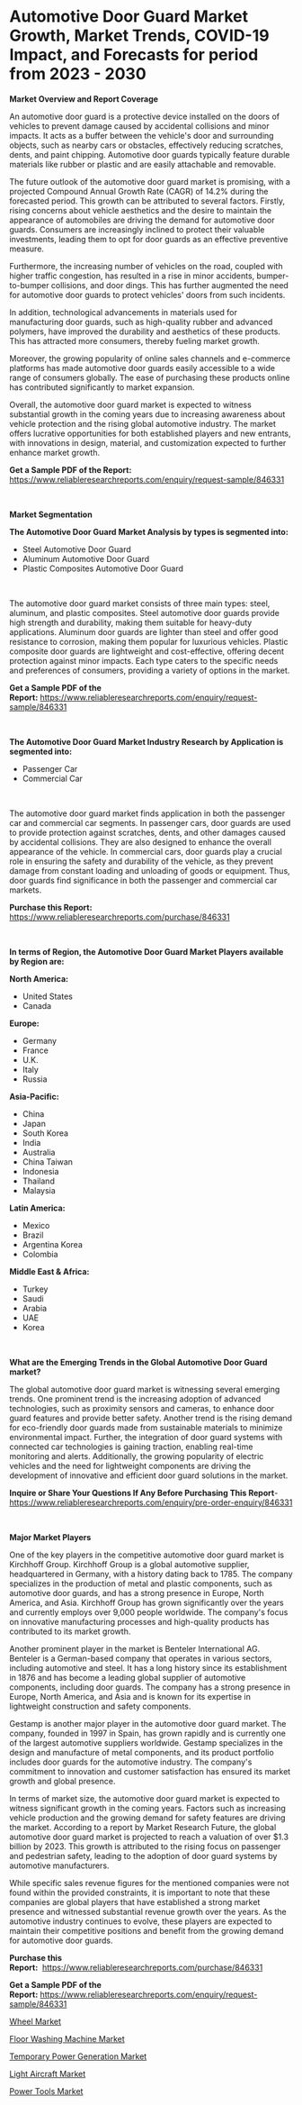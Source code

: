 <p><h1>Automotive Door Guard Market Growth, Market Trends, COVID-19 Impact, and Forecasts for period from 2023 - 2030</h1></p><p><strong>Market Overview and Report Coverage</strong></p>
<p><p>An automotive door guard is a protective device installed on the doors of vehicles to prevent damage caused by accidental collisions and minor impacts. It acts as a buffer between the vehicle's door and surrounding objects, such as nearby cars or obstacles, effectively reducing scratches, dents, and paint chipping. Automotive door guards typically feature durable materials like rubber or plastic and are easily attachable and removable.</p><p>The future outlook of the automotive door guard market is promising, with a projected Compound Annual Growth Rate (CAGR) of 14.2% during the forecasted period. This growth can be attributed to several factors. Firstly, rising concerns about vehicle aesthetics and the desire to maintain the appearance of automobiles are driving the demand for automotive door guards. Consumers are increasingly inclined to protect their valuable investments, leading them to opt for door guards as an effective preventive measure.</p><p>Furthermore, the increasing number of vehicles on the road, coupled with higher traffic congestion, has resulted in a rise in minor accidents, bumper-to-bumper collisions, and door dings. This has further augmented the need for automotive door guards to protect vehicles' doors from such incidents.</p><p>In addition, technological advancements in materials used for manufacturing door guards, such as high-quality rubber and advanced polymers, have improved the durability and aesthetics of these products. This has attracted more consumers, thereby fueling market growth.</p><p>Moreover, the growing popularity of online sales channels and e-commerce platforms has made automotive door guards easily accessible to a wide range of consumers globally. The ease of purchasing these products online has contributed significantly to market expansion.</p><p>Overall, the automotive door guard market is expected to witness substantial growth in the coming years due to increasing awareness about vehicle protection and the rising global automotive industry. The market offers lucrative opportunities for both established players and new entrants, with innovations in design, material, and customization expected to further enhance market growth.</p></p>
<p><strong>Get a Sample PDF of the Report:</strong> <a href="https://www.reliableresearchreports.com/enquiry/request-sample/846331">https://www.reliableresearchreports.com/enquiry/request-sample/846331</a></p>
<p>&nbsp;</p>
<p><strong>Market Segmentation</strong></p>
<p><strong>The Automotive Door Guard Market Analysis by types is segmented into:</strong></p>
<p><ul><li>Steel Automotive Door Guard</li><li>Aluminum Automotive Door Guard</li><li>Plastic Composites Automotive Door Guard</li></ul></p>
<p>&nbsp;</p>
<p><p>The automotive door guard market consists of three main types: steel, aluminum, and plastic composites. Steel automotive door guards provide high strength and durability, making them suitable for heavy-duty applications. Aluminum door guards are lighter than steel and offer good resistance to corrosion, making them popular for luxurious vehicles. Plastic composite door guards are lightweight and cost-effective, offering decent protection against minor impacts. Each type caters to the specific needs and preferences of consumers, providing a variety of options in the market.</p></p>
<p><strong>Get a Sample PDF of the Report:</strong>&nbsp;<a href="https://www.reliableresearchreports.com/enquiry/request-sample/846331">https://www.reliableresearchreports.com/enquiry/request-sample/846331</a></p>
<p>&nbsp;</p>
<p><strong>The Automotive Door Guard Market Industry Research by Application is segmented into:</strong></p>
<p><ul><li>Passenger Car</li><li>Commercial Car</li></ul></p>
<p>&nbsp;</p>
<p><p>The automotive door guard market finds application in both the passenger car and commercial car segments. In passenger cars, door guards are used to provide protection against scratches, dents, and other damages caused by accidental collisions. They are also designed to enhance the overall appearance of the vehicle. In commercial cars, door guards play a crucial role in ensuring the safety and durability of the vehicle, as they prevent damage from constant loading and unloading of goods or equipment. Thus, door guards find significance in both the passenger and commercial car markets.</p></p>
<p><strong>Purchase this Report:</strong>&nbsp; <a href="https://www.reliableresearchreports.com/purchase/846331">https://www.reliableresearchreports.com/purchase/846331</a></p>
<p>&nbsp;</p>
<p><strong>In terms of Region, the Automotive Door Guard Market Players available by Region are:</strong></p>
<p>
    <p> <strong> North America: </strong>
        <ul>
            <li>United States</li>
            <li>Canada</li>
        </ul>
        </p> 
    <p> <strong> Europe: </strong>
        <ul>
            <li>Germany</li>
            <li>France</li>
            <li>U.K.</li>
            <li>Italy</li>
            <li>Russia</li>
        </ul>
        </p> 
    <p> <strong> Asia-Pacific: </strong>
        <ul>
            <li>China</li>
            <li>Japan</li>
            <li>South Korea</li>
            <li>India</li>
            <li>Australia</li>
            <li>China Taiwan</li>
            <li>Indonesia</li>
            <li>Thailand</li>
            <li>Malaysia</li>
        </ul>
        </p> 
    <p> <strong> Latin America: </strong>
        <ul>
            <li>Mexico</li>
            <li>Brazil</li>
            <li>Argentina Korea</li>
            <li>Colombia</li>
        </ul>
        </p> 
    <p> <strong> Middle East & Africa: </strong>
        <ul>
            <li>Turkey</li>
            <li>Saudi</li>
            <li>Arabia</li>
            <li>UAE</li>
            <li>Korea</li>
        </ul>
    </p>
    </p>
<p>&nbsp;</p>
<p><strong>What are the Emerging Trends in the Global Automotive Door Guard market?</strong></p>
<p><p>The global automotive door guard market is witnessing several emerging trends. One prominent trend is the increasing adoption of advanced technologies, such as proximity sensors and cameras, to enhance door guard features and provide better safety. Another trend is the rising demand for eco-friendly door guards made from sustainable materials to minimize environmental impact. Further, the integration of door guard systems with connected car technologies is gaining traction, enabling real-time monitoring and alerts. Additionally, the growing popularity of electric vehicles and the need for lightweight components are driving the development of innovative and efficient door guard solutions in the market.</p></p>
<p><strong>Inquire or Share Your Questions If Any Before Purchasing This Report</strong>- <a href="https://www.reliableresearchreports.com/enquiry/pre-order-enquiry/846331">https://www.reliableresearchreports.com/enquiry/pre-order-enquiry/846331</a></p>
<p>&nbsp;</p>
<p><strong>Major Market Players</strong></p>
<p><p>One of the key players in the competitive automotive door guard market is Kirchhoff Group. Kirchhoff Group is a global automotive supplier, headquartered in Germany, with a history dating back to 1785. The company specializes in the production of metal and plastic components, such as automotive door guards, and has a strong presence in Europe, North America, and Asia. Kirchhoff Group has grown significantly over the years and currently employs over 9,000 people worldwide. The company's focus on innovative manufacturing processes and high-quality products has contributed to its market growth.</p><p>Another prominent player in the market is Benteler International AG. Benteler is a German-based company that operates in various sectors, including automotive and steel. It has a long history since its establishment in 1876 and has become a leading global supplier of automotive components, including door guards. The company has a strong presence in Europe, North America, and Asia and is known for its expertise in lightweight construction and safety components.</p><p>Gestamp is another major player in the automotive door guard market. The company, founded in 1997 in Spain, has grown rapidly and is currently one of the largest automotive suppliers worldwide. Gestamp specializes in the design and manufacture of metal components, and its product portfolio includes door guards for the automotive industry. The company's commitment to innovation and customer satisfaction has ensured its market growth and global presence.</p><p>In terms of market size, the automotive door guard market is expected to witness significant growth in the coming years. Factors such as increasing vehicle production and the growing demand for safety features are driving the market. According to a report by Market Research Future, the global automotive door guard market is projected to reach a valuation of over $1.3 billion by 2023. This growth is attributed to the rising focus on passenger and pedestrian safety, leading to the adoption of door guard systems by automotive manufacturers.</p><p>While specific sales revenue figures for the mentioned companies were not found within the provided constraints, it is important to note that these companies are global players that have established a strong market presence and witnessed substantial revenue growth over the years. As the automotive industry continues to evolve, these players are expected to maintain their competitive positions and benefit from the growing demand for automotive door guards.</p></p>
<p><strong>Purchase this Report:</strong>&nbsp;&nbsp;<a href="https://www.reliableresearchreports.com/purchase/846331">https://www.reliableresearchreports.com/purchase/846331</a></p>
<p></p>
<p><strong>Get a Sample PDF of the Report:</strong>&nbsp;<a href="https://www.reliableresearchreports.com/enquiry/request-sample/846331">https://www.reliableresearchreports.com/enquiry/request-sample/846331</a></p>
<p><p><a href="https://github.com/rexevange/Market-Research-Report-List-1/blob/main/wheel-market.md">Wheel Market</a></p><p><a href="https://www.linkedin.com/pulse/floor-washing-machine-market-size-growth-forecast-from-2023-9trye/">Floor Washing Machine Market</a></p><p><a href="https://www.linkedin.com/pulse/temporary-power-generation-market-size-2023-2030-global-0jg5e/">Temporary Power Generation Market</a></p><p><a href="https://github.com/lilstefpacute/Market-Research-Report-List-1/blob/main/light-aircraft-market.md">Light Aircraft Market</a></p><p><a href="https://www.linkedin.com/pulse/power-tools-market-size-growth-forecast-from-2023-2030-wrvee/">Power Tools Market</a></p></p>